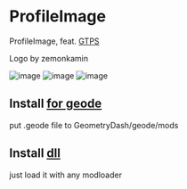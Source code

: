 # ProfileImage

ProfileImage, feat. [GTPS](https://discord.gg/mezwaFZ9Hk)

Logo by zemonkamin

![image](https://github.com/user95401/ProfileImage/assets/90561697/d804aead-05af-420f-90b8-41fd313cc101)
![image](https://github.com/user95401/ProfileImage/assets/90561697/f334555c-1f21-469c-94c3-baac49e95dec)
![image](https://github.com/user95401/ProfileImage/assets/90561697/02c3c67b-f774-48d7-ad95-7fe37cecdf97)


## Install [for geode](https://github.com/user95401/ProfileImage/geode/release/user95401.ProfileImage.geode)
put .geode file to GeometryDash/geode/mods
## Install [dll](https://github.com/user95401/ProfileImage/ProfileImage.dll)
just load it with any modloader
